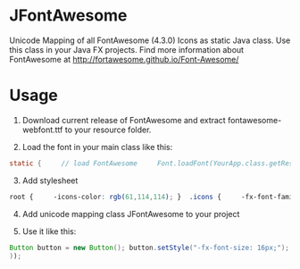 # JFontAwesome
Unicode Mapping of all FontAwesome (4.3.0) Icons as static Java class. Use this class in your Java FX projects. Find more information about FontAwesome at http://fortawesome.github.io/Font-Awesome/

# Usage
1. Download current release of FontAwesome and extract fontawesome-webfont.ttf to your resource folder.

2. Load the font in your main class like this:
```java
static {     // load FontAwesome     Font.loadFont(YourApp.class.getResource("Resources/fonts/fontawesome-webfont.ttf").toExternalForm(), 12); }
```

3. Add stylesheet
```css
root {     -icons-color: rgb(61,114,114); }  .icons {     -fx-font-family: FontAwesome;     -fx-font-size: 16px;     -fx-text-fill: black; }
```

4. Add unicode mapping class JFontAwesome to your project

5. Use it like this:
```java
Button button = new Button(); button.setStyle("-fx-font-size: 16px;"); button.getStyleClass().add("icons"); button.setText("FontAwesome Button“); button.setGraphic(new Label(JFontAwesome.ADJUST
));







